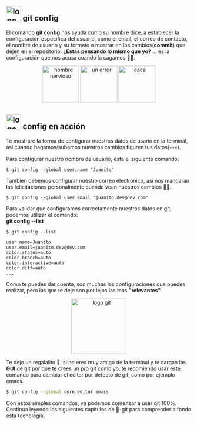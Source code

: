 ## <img src="assets/static/images/terminal.svg" alt="logo git" height="40"/> **git config**

El comando **git config** nos ayuda como su nombre dice, a establecer la configuración especifica del usuario, como el email, el correo de contacto, el nombre de usuario y su formato a mostrar en los cambios(**commit**) que dejen en el repositorio. **¿Estas pensando lo mismo que yo?** ... es la configuración que nos acusa cuando la cagamos 🤡🤡.

<div class="col-12 mb-4 mt-4">
<center>
<img src="assets/static/images/nervioso.svg" alt="hombre nervioso" height="100"/>
<img src="assets/static/images/error.svg" alt="un error" height="100"/>
<img src="assets/static/images/caca.svg" alt="caca" height="100"/>
</center>
</div>

## <img src="assets/static/images/terminal.svg" alt="logo git" height="40"/> **config en acción**

Te mostrare la forma de configurar nuestros datos de usario en la terminal, asi cuando hagamos/subamos nuestros cambios figuren tus datos(💀💀💀).

Para configurar nuestro nombre de usuario, esta el siguiente comando:

```shell
$ git config --global user.name "Juanito"

```

Tambien debemos configurar nuestro correo electronico, asi nos mandaran las felicitaciones personalmente cuando vean nuestros cambios 🙈🙈.

```shell
$ git config --global user.email "juanito.dev@dev.com"

```

Para validar que configuramos correctamente nuestros datos en git, podemos utilizar el comando:  
**git config --list**

```shell
$ git config --list

user.name=Juanito
user.email=juanito.dev@dev.com
color.status=auto
color.branch=auto
color.interactive=auto
color.diff=auto
...
```

Como te puedes dar cuenta, son muchas las configuraciones que puedes realizar, pero las que te deje son por lejos las mas **"relevantes"**.

<center>
  <img src="assets/static/images/mentiroso.svg" alt="logo git" height="150"/> 
</center>

Te dejo un regalalito 🎁, si no eres muy amigo de la terminal y te cargan las **GUI** de git por que te crees un pro git como yo, te recomiendo usar este comando para cambiar el editor por defecto de git, como por ejemplo emacs.

```bash
$ git config --global core.editor emacs
```

Con estos simples comandos, ya podemos comenzar a usar git 100%. Continua leyendo los siguientes capitulos de 🎩-git para comprender a fondo esta tecnologia.
